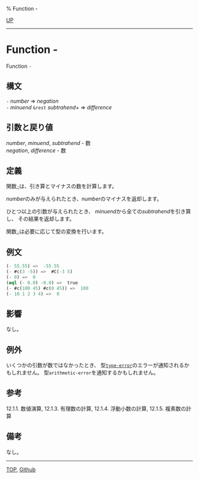 % Function -

[UP](12.2.html)  

---

# Function **-**


Function `-`


## 構文

`-` *number* => *negation*  
`-` *minuend* `&rest` *subtrahend*+ => *difference*


## 引数と戻り値

*number*, *minuend*, *subtrahend* - 数  
*negation*, *difference* - 数


## 定義

関数[`-`](12.2.number-minus.html)は、引き算とマイナスの数を計算します。

*number*のみが与えられたとき、*number*のマイナスを返却します。

ひとつ以上の引数が与えられたとき、
*minuend*から全ての*subtrahend*を引き算し、
その結果を返却します。

関数[`-`](12.2.number-minus.html)は必要に応じて型の変換を行います。


## 例文

```lisp
(- 55.55) =>  -55.55
(- #c(3 -5)) =>  #C(-3 5)
(- 0) =>  0
(eql (- 0.0) -0.0) =>  true
(- #c(100 45) #c(0 45)) =>  100
(- 10 1 2 3 4) =>  0
```


## 影響

なし。


## 例外

いくつかの引数が数ではなかったとき、
型[`type-error`](4.4.type-error.html)のエラーが通知されるかもしれません。
型`arithmetic-error`を通知するかもしれません。


## 参考

12.1.1. 数値演算,
12.1.3. 有理数の計算,
12.1.4. 浮動小数の計算,
12.1.5. 複素数の計算


## 備考

なし。


---
[TOP](index.html),  [Github](https://github.com/nptcl/npt-japanese)

